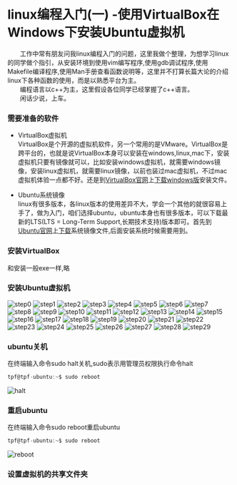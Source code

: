 # linux编程入门(一) -使用VirtualBox在Windows下安装Ubuntu虚拟机

&ensp;&ensp;&ensp;&ensp;工作中常有朋友问我linux编程入门的问题，这里我做个整理，为想学习linux的同学做个指引，从安装环境到使用vim编写程序,使用gdb调试程序,使用Makefile编译程序,使用Man手册查看函数说明等，这里并不打算长篇大论的介绍linux下各种函数的使用，而是以熟悉平台为主。  
&ensp;&ensp;&ensp;&ensp;编程语言以c++为主，这里假设各位同学已经掌握了c\++语言。  
&ensp;&ensp;&ensp;&ensp;闲话少说，上车。  

### 需要准备的软件
* VirtualBox虚拟机  
VirtualBox是个开源的虚拟机软件，另一个常用的是VMware。VirtualBox是跨平台的，也就是说VirtualBox本身可以安装在windows,linux,mac下，安装虚拟机只要有镜像就可以，比如安装windows虚拟机，就需要windows镜像，安装linux虚拟机，就需要linux镜像，以前也装过mac虚拟机，不过mac虚拟机体验一点都不好。还是到[VirtualBox官网](https://www.virtualbox.org/wiki/Downloads)上[下载windows版](https://download.virtualbox.org/virtualbox/6.0.4/VirtualBox-6.0.4-128413-Win.exe)安装文件。

* Ubuntu系统镜像  
linux有很多版本，各linux版本的使用差异不大，学会一个其他的就很容易上手了，做为入门，咱们选择ubuntu，ubuntu本身也有很多版本，可以下载最新的LTS(LTS = Long-Term Support,长期技术支持)版本即可。首先到[Ubuntu官网](https://www.ubuntu.com/download/desktop)上[下载](http://mirrors.njupt.edu.cn/ubuntu-releases/18.04.2/ubuntu-18.04.2-desktop-amd64.iso)系统镜像文件,后面安装系统时候需要用到。 

### 安装VirtualBox
和安装一般exe一样,略

### 安装Ubuntu虚拟机
![step0](../image/virtualbox/virtualbox_0.png)
![step1](../image/virtualbox/virtualbox_1.png)
![step2](../image/virtualbox/virtualbox_2.png)
![step3](../image/virtualbox/virtualbox_3.png)
![step4](../image/virtualbox/virtualbox_4.png)
![step5](../image/virtualbox/virtualbox_5.png)
![step6](../image/virtualbox/virtualbox_6.png)
![step7](../image/virtualbox/virtualbox_7.png)
![step8](../image/virtualbox/virtualbox_8.png)
![step9](../image/virtualbox/virtualbox_9.png)
![step10](../image/virtualbox/virtualbox_10.png)
![step11](../image/virtualbox/virtualbox_11.png)
![step12](../image/virtualbox/virtualbox_12.png)
![step13](../image/virtualbox/virtualbox_13.png)
![step14](../image/virtualbox/virtualbox_14.png)
![step15](../image/virtualbox/virtualbox_15.png)
![step16](../image/virtualbox/virtualbox_16.png)
![step17](../image/virtualbox/virtualbox_17.png)
![step18](../image/virtualbox/virtualbox_18.png)
![step19](../image/virtualbox/virtualbox_19.png)
![step20](../image/virtualbox/virtualbox_20.png)
![step21](../image/virtualbox/virtualbox_21.png)
![step22](../image/virtualbox/virtualbox_22.png)
![step23](../image/virtualbox/virtualbox_23.png)
![step24](../image/virtualbox/virtualbox_24.png)
![step25](../image/virtualbox/virtualbox_25.png)
![step26](../image/virtualbox/virtualbox_26.png)
![step27](../image/virtualbox/virtualbox_27.png)
![step28](../image/virtualbox/virtualbox_28.png)
![step29](../image/virtualbox/virtualbox_29.png)

### ubuntu关机
在终端输入命令sudo halt关机,sudo表示用管理员权限执行命令halt
``` c
tpf@tpf-ubuntu:~$ sudo reboot
```
![halt](../image/virtualbox/shutdown/halt.png)

### 重启ubuntu
在终端输入命令sudo reboot重启ubuntu
``` c
tpf@tpf-ubuntu:~$ sudo reboot
```
![reboot](../image/virtualbox/shutdown/reboot.png)


### 设置虚拟机的共享文件夹
